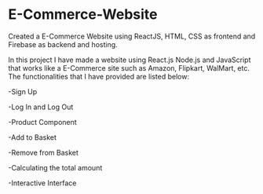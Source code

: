 # E-Commerce-Website
Created a E-Commerce Website using ReactJS, HTML, CSS as frontend and Firebase as backend and hosting.

In this project I have made a website using React.js Node.js and JavaScript that works like a E-Commerce site such as Amazon, Flipkart, WalMart, etc. The functionalities that I have provided are listed below:
 
-Sign Up

-Log In and Log Out

-Product Component

-Add to Basket

-Remove from Basket

-Calculating the total amount

-Interactive Interface

